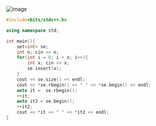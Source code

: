 ![image](https://github.com/Llam-a/Practice_Cpp/assets/115911041/cd159169-a74f-4bd7-82fb-91fb299dc866)



```cpp
#include<bits/stdc++.h>

using namespace std;

int main(){
    set<int> se;
    int n; cin >> n;
    for(int i = 0; i < n; i++){
        int x; cin >> x;
        se.insert(x);
    }
    cout << se.size() << endl;
    cout << *se.rbegin() << " " << *se.begin() << endl;
    auto it =  se.rbegin();
    ++it;
    auto it2 = se.begin();
    ++it2;
    cout << *it << " " << *it2 << endl;
}

```
